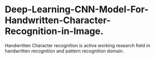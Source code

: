 # Deep-Learning-CNN-Model-For-Handwritten-Character-Recognition-in-Image.
Handwritten Character recognition is active working research field in handwritten recognition and pattern recognition domain. 
